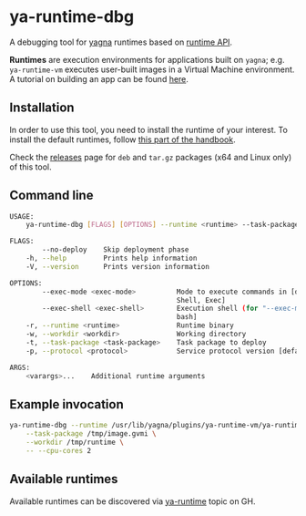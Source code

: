 # ya-runtime-dbg

A debugging tool for [yagna](https://github.com/golemfactory/yagna) runtimes based on [runtime API](https://github.com/golemfactory/yagna/tree/master/exe-unit/runtime-api).

**Runtimes** are execution environments for applications built on `yagna`; e.g. `ya-runtime-vm` executes user-built images in a Virtual Machine environment. 
A tutorial on building an app can be found [here](https://handbook.golem.network/requestor-tutorials/create-your-own-application-on-golem).

## Installation

In order to use this tool, you need to install the runtime of your interest. To install the default runtimes, follow [this part of the handbook](https://handbook.golem.network/provider-tutorials/provider-tutorial#installation).

Check the [releases](https://github.com/golemfactory/ya-runtime-dbg/releases) page for `deb` and `tar.gz` packages (x64 and Linux only) of this tool.

## Command line

```bash
USAGE:
    ya-runtime-dbg [FLAGS] [OPTIONS] --runtime <runtime> --task-package <task-package> --workdir <workdir> [varargs]...

FLAGS:
        --no-deploy    Skip deployment phase
    -h, --help         Prints help information
    -V, --version      Prints version information

OPTIONS:
        --exec-mode <exec-mode>          Mode to execute commands in [default: shell]  [possible values:
                                         Shell, Exec]
        --exec-shell <exec-shell>        Execution shell (for "--exec-mode shell" or default mode) [default:
                                         bash]
    -r, --runtime <runtime>              Runtime binary
    -w, --workdir <workdir>              Working directory
    -t, --task-package <task-package>    Task package to deploy
    -p, --protocol <protocol>            Service protocol version [default: 0.1.0]

ARGS:
    <varargs>...    Additional runtime arguments
```

## Example invocation

```bash
ya-runtime-dbg --runtime /usr/lib/yagna/plugins/ya-runtime-vm/ya-runtime-vm \
    --task-package /tmp/image.gvmi \
    --workdir /tmp/runtime \
    -- --cpu-cores 2
```

## Available runtimes

Available runtimes can be discovered via [ya-runtime](https://github.com/topics/ya-runtime) topic on GH.
